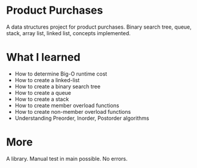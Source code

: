 # Product Purchases
A data structures project for product purchases. Binary search tree, queue, stack, array list, linked list, concepts implemented.

# What I learned
* How to determine Big-O runtime cost
* How to create a linked-list
* How to create a binary search tree
* How to create a queue
* How to create a stack
* How to create member overload functions
* How to create non-member overload functions
* Understanding Preorder, Inorder, Postorder algorithms

# More
A library. Manual test in main possible. No errors.
